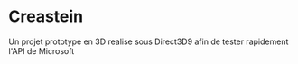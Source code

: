 # Creastein
Un projet prototype en 3D realise sous Direct3D9 afin de tester rapidement l'API de Microsoft
